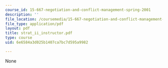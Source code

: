 ```yaml
---
course_id: 15-667-negotiation-and-conflict-management-spring-2001
description: ''
file_location: /coursemedia/15-667-negotiation-and-conflict-management-spring-2001/6e6584a3d025b1407ca7bc7d595a9982_strat_ii_instructor.pdf
file_type: application/pdf
layout: pdf
title: strat_ii_instructor.pdf
type: course
uid: 6e6584a3d025b1407ca7bc7d595a9982

---
```

None